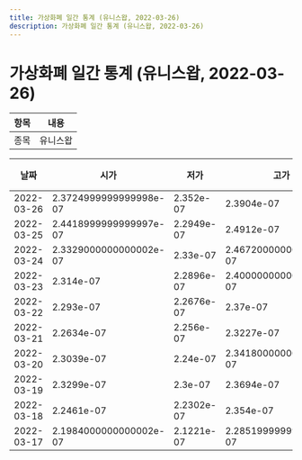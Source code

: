```yaml
---
title: 가상화폐 일간 통계 (유니스왑, 2022-03-26)
description: 가상화폐 일간 통계 (유니스왑, 2022-03-26)
---
```


가상화폐 일간 통계 (유니스왑, 2022-03-26)
===

|항목|내용|
|--|--|
|종목|유니스왑||마켓|BTC-UNI||종류|일 단위 캔들||기간|2022-03-17T09:00:00 - 2022-03-26T09:00:00|

|날짜|시가|저가|고가|종가|비고|
|--|--|--|--|--|--|
|2022-03-26|2.3724999999999998e-07|2.352e-07|2.3904e-07|2.352e-07|    |
|2022-03-25|2.4418999999999997e-07|2.2949e-07|2.4912e-07|2.3602000000000002e-07|    |
|2022-03-24|2.3329000000000002e-07|2.33e-07|2.4672000000000003e-07|2.4624e-07|    |
|2022-03-23|2.314e-07|2.2896e-07|2.4000000000000003e-07|2.3329000000000002e-07|    |
|2022-03-22|2.293e-07|2.2676e-07|2.37e-07|2.3145e-07|    |
|2022-03-21|2.2634e-07|2.256e-07|2.3227e-07|2.2723e-07|    |
|2022-03-20|2.3039e-07|2.24e-07|2.3418000000000002e-07|2.2633000000000002e-07|    |
|2022-03-19|2.3299e-07|2.3e-07|2.3694e-07|2.3116e-07|    |
|2022-03-18|2.2461e-07|2.2302e-07|2.354e-07|2.3145e-07|    |
|2022-03-17|2.1984000000000002e-07|2.1221e-07|2.2851999999999998e-07|2.24e-07|    |
